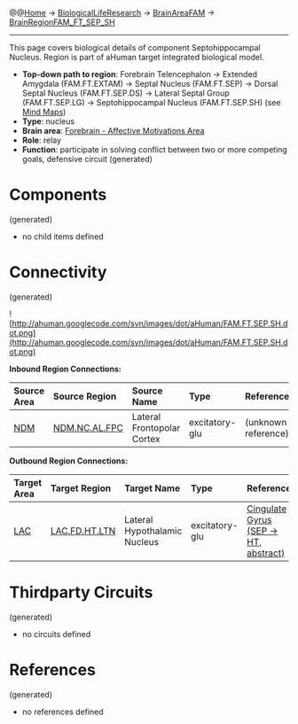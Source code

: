 @@[Home](Home.md) -> [BiologicalLifeResearch](BiologicalLifeResearch.md) -> [BrainAreaFAM](BrainAreaFAM.md) -> [BrainRegionFAM\_FT\_SEP\_SH](BrainRegionFAM_FT_SEP_SH.md)

---


This page covers biological details of component Septohippocampal Nucleus.
Region is part of aHuman target integrated biological model.

  * **Top-down path to region**: Forebrain Telencephalon -> Extended Amygdala (FAM.FT.EXTAM) -> Septal Nucleus (FAM.FT.SEP) -> Dorsal Septal Nucleus (FAM.FT.SEP.DS) -> Lateral Septal Group (FAM.FT.SEP.LG) -> Septohippocampal Nucleus (FAM.FT.SEP.SH) (see [Mind Maps](OverallMindMaps.md))
  * **Type**: nucleus
  * **Brain area**: [Forebrain - Affective Motivations Area](BrainAreaFAM.md)
  * **Role**: relay
  * **Function**: participate in solving conflict between two or more competing goals, defensive circuit
(generated)
# Components #
(generated)


  * no child items defined

# Connectivity #
(generated)


![http://ahuman.googlecode.com/svn/images/dot/aHuman/FAM.FT.SEP.SH.dot.png](http://ahuman.googlecode.com/svn/images/dot/aHuman/FAM.FT.SEP.SH.dot.png)

**Inbound Region Connections:**

| **Source Area** | **Source Region** | **Source Name** | **Type** | **Reference** |
|:----------------|:------------------|:----------------|:---------|:--------------|
| [NDM](BrainAreaNDM.md) | [NDM.NC.AL.FPC](BrainRegionNDM_NC_AL_FPC.md) | Lateral Frontopolar Cortex | excitatory-glu | (unknown reference) |

**Outbound Region Connections:**

| **Target Area** | **Target Region** | **Target Name** | **Type** | **Reference** |
|:----------------|:------------------|:----------------|:---------|:--------------|
| [LAC](BrainAreaLAC.md) | [LAC.FD.HT.LTN](BrainRegionLAC_FD_HT_LTN.md) | Lateral Hypothalamic Nucleus | excitatory-glu | [Cingulate Gyrus (SEP -> HT, abstract)](http://www.thebrainlabs.com) |

# Thirdparty Circuits #
(generated)

  * no circuits defined

# References #
(generated)

  * no references defined
